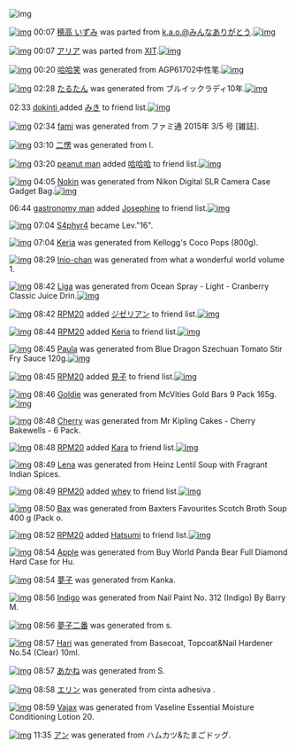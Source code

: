 ![img](http://gdrive-cdn.herokuapp.com/537b65a5bc09f0000721dda7/512px-barcode.png)

[![img](http://www.deviantsart.com/20q0orp.png)](http://www.barcodekanojo.com/kanojo/2529717/%E7%A9%82%E9%AB%98%20%E3%81%84%E3%81%9A%E3%81%BF) 00:07 [穂高 いずみ](http://www.barcodekanojo.com/kanojo/2529717/%E7%A9%82%E9%AB%98%20%E3%81%84%E3%81%9A%E3%81%BF) was parted from [k.a.o.@みんなありがとう](http://www.barcodekanojo.com/kanojo/2529717/%E7%A9%82%E9%AB%98%20%E3%81%84%E3%81%9A%E3%81%BF).[![img](http://www.deviantsart.com/1ne7497.jpeg)](http://www.barcodekanojo.com/user/30944/k.a.o.%40%E3%81%BF%E3%82%93%E3%81%AA%E3%81%82%E3%82%8A%E3%81%8C%E3%81%A8%E3%81%86) 

[![img](http://www.deviantsart.com/2qp80ua.png)](http://www.barcodekanojo.com/kanojo/48439/%E3%82%A2%E3%83%AA%E3%82%A2) 00:07 [アリア](http://www.barcodekanojo.com/kanojo/48439/%E3%82%A2%E3%83%AA%E3%82%A2) was parted from [XIT](http://www.barcodekanojo.com/kanojo/48439/%E3%82%A2%E3%83%AA%E3%82%A2).[![img](http://www.deviantsart.com/815jg6.jpeg)](http://www.barcodekanojo.com/user/209348/XIT) 

[![img](http://www.deviantsart.com/1m3mtgd.png)](http://www.barcodekanojo.com/kanojo/3192891/%E5%93%88%E5%93%88%E7%AC%91) 00:20 [哈哈笑](http://www.barcodekanojo.com/kanojo/3192891/%E5%93%88%E5%93%88%E7%AC%91) was generated from AGP61702中性笔.[![img](http://www.deviantsart.com/2ml430c.jpeg)](http://www.barcodekanojo.com/product_images/barcode/3162216/1317286922/%E7%AC%94.jpg) 

[![img](http://www.deviantsart.com/6jh32c.png)](http://www.barcodekanojo.com/kanojo/3192892/%E3%81%9F%E3%82%8B%E3%81%9F%E3%82%93) 02:28 [たるたん](http://www.barcodekanojo.com/kanojo/3192892/%E3%81%9F%E3%82%8B%E3%81%9F%E3%82%93) was generated from ブルイックラディ10年.[![img](http://www.deviantsart.com/rjh4h7.jpeg)](http://www.barcodekanojo.com/product_images/barcode/6018435/1424539656/%E3%83%96%E3%83%AB%E3%82%A4%E3%83%83%E3%82%AF%E3%83%A9%E3%83%87%E3%82%A310%E5%B9%B4.jpg) 

02:33 [dokinti ](http://www.barcodekanojo.com/user/500270/dokinti%20) added [みき](http://www.barcodekanojo.com/kanojo/2862492/%E3%81%BF%E3%81%8D) to friend list.[![img](http://www.deviantsart.com/17t7qg3.png)](http://www.barcodekanojo.com/kanojo/2862492/%E3%81%BF%E3%81%8D) 

[![img](http://www.deviantsart.com/ulb5fc.png)](http://www.barcodekanojo.com/kanojo/3192893/fami) 02:34 [fami](http://www.barcodekanojo.com/kanojo/3192893/fami) was generated from ファミ通 2015年 3/5 号 [雑誌].

[![img](http://www.deviantsart.com/22dgjop.png)](http://www.barcodekanojo.com/kanojo/3192894/%E4%BA%8C%E6%84%A3) 03:10 [二愣](http://www.barcodekanojo.com/kanojo/3192894/%E4%BA%8C%E6%84%A3) was generated from l.

[![img](http://www.deviantsart.com/39aqnr5.jpeg)](http://www.barcodekanojo.com/user/500272/peanut%20man) 03:20 [peanut man](http://www.barcodekanojo.com/user/500272/peanut%20man) added [哈哈哈](http://www.barcodekanojo.com/kanojo/2846081/%E5%93%88%E5%93%88%E5%93%88) to friend list.[![img](http://www.deviantsart.com/a6suie.png)](http://www.barcodekanojo.com/kanojo/2846081/%E5%93%88%E5%93%88%E5%93%88) 

[![img](http://www.deviantsart.com/1rdnglj.png)](http://www.barcodekanojo.com/kanojo/3192895/Nokin) 04:05 [Nokin](http://www.barcodekanojo.com/kanojo/3192895/Nokin) was generated from Nikon Digital SLR Camera Case Gadget Bag.[![img](http://www.deviantsart.com/5imsta.jpeg)](http://www.barcodekanojo.com/product_images/barcode/6018440/1424545459/50x50xNikon,P20Digital,P20SLR,P20Camera,P20Case,P20Gadget,P20Bag.jpg,qw=88,ah=88.pagespeed.ic.v1tyD0XAD6.jpg) 

06:44 [gastronomy man](http://www.barcodekanojo.com/user/500274/gastronomy%20man) added [Josephine](http://www.barcodekanojo.com/kanojo/2643185/Josephine) to friend list.[![img](http://www.deviantsart.com/ub0ao1.png)](http://www.barcodekanojo.com/kanojo/2643185/Josephine) 

[![img](http://www.deviantsart.com/2ngoqfi.jpeg)](http://www.barcodekanojo.com/user/325957/S4phyr4) 07:04 [S4phyr4](http://www.barcodekanojo.com/user/325957/S4phyr4) became Lev."16".

[![img](http://www.deviantsart.com/s2avfa.png)](http://www.barcodekanojo.com/kanojo/3192896/Keria) 07:04 [Keria](http://www.barcodekanojo.com/kanojo/3192896/Keria) was generated from Kellogg's Coco Pops (800g).

[![img](http://www.deviantsart.com/30murpn.png)](http://www.barcodekanojo.com/kanojo/3192897/Inio-chan) 08:29 [Inio-chan](http://www.barcodekanojo.com/kanojo/3192897/Inio-chan) was generated from what a wonderful world volume 1.

[![img](http://www.deviantsart.com/1r58fo1.png)](http://www.barcodekanojo.com/kanojo/3192898/Liga) 08:42 [Liga](http://www.barcodekanojo.com/kanojo/3192898/Liga) was generated from Ocean Spray - Light - Cranberry Classic Juice Drin.[![img](http://www.deviantsart.com/1r1vc73.jpeg)](http://www.barcodekanojo.com/product_images/barcode/6018444/1424562069/50x50xOcean,P20Spray,P20-,P20Light,P20-,P20Cranberry,P20Classic,P20Juice,P20Drin.jpg,qw=88,ah=88.pagespeed.ic.3uejv5J7vu.jpg) 

[![img](http://www.deviantsart.com/1m0o1ih.jpeg)](http://www.barcodekanojo.com/user/397515/RPM20) 08:42 [RPM20](http://www.barcodekanojo.com/user/397515/RPM20) added [ジゼリアン](http://www.barcodekanojo.com/kanojo/732099/%E3%82%B8%E3%82%BC%E3%83%AA%E3%82%A2%E3%83%B3) to friend list.[![img](http://www.deviantsart.com/13gegie.png)](http://www.barcodekanojo.com/kanojo/732099/%E3%82%B8%E3%82%BC%E3%83%AA%E3%82%A2%E3%83%B3) 

[![img](http://www.deviantsart.com/1m0o1ih.jpeg)](http://www.barcodekanojo.com/user/397515/RPM20) 08:44 [RPM20](http://www.barcodekanojo.com/user/397515/RPM20) added [Keria](http://www.barcodekanojo.com/kanojo/3192896/Keria) to friend list.[![img](http://www.deviantsart.com/s2avfa.png)](http://www.barcodekanojo.com/kanojo/3192896/Keria) 

[![img](http://www.deviantsart.com/2vjtarm.png)](http://www.barcodekanojo.com/kanojo/3192899/Paula) 08:45 [Paula](http://www.barcodekanojo.com/kanojo/3192899/Paula) was generated from Blue Dragon Szechuan Tomato Stir Fry Sauce 120g.[![img](http://www.deviantsart.com/1fr2a1m.jpeg)](http://www.barcodekanojo.com/product_images/barcode/6018447/1424562283/50x50xBlue,P20Dragon,P20Szechuan,P20Tomato,P20Stir,P20Fry,P20Sauce,P20120g.jpg,qw=88,ah=88.pagespeed.ic.pLQ933VmLV.jpg) 

[![img](http://www.deviantsart.com/1m0o1ih.jpeg)](http://www.barcodekanojo.com/user/397515/RPM20) 08:45 [RPM20](http://www.barcodekanojo.com/user/397515/RPM20) added [見子](http://www.barcodekanojo.com/kanojo/2460508/%E8%A6%8B%E5%AD%90) to friend list.[![img](http://www.deviantsart.com/8288h0.png)](http://www.barcodekanojo.com/kanojo/2460508/%E8%A6%8B%E5%AD%90) 

[![img](http://www.deviantsart.com/3cplbgl.png)](http://www.barcodekanojo.com/kanojo/3192900/Goldie) 08:46 [Goldie](http://www.barcodekanojo.com/kanojo/3192900/Goldie) was generated from McVities Gold Bars 9 Pack 165g.[![img](http://www.deviantsart.com/2ifkjfl.jpeg)](http://www.barcodekanojo.com/product_images/barcode/3204222/1318340552/gold%20biscuits%20.jpg) 

[![img](http://www.deviantsart.com/3usi1bk.png)](http://www.barcodekanojo.com/kanojo/3192901/Cherry) 08:48 [Cherry](http://www.barcodekanojo.com/kanojo/3192901/Cherry) was generated from Mr Kipling Cakes - Cherry Bakewells - 6 Pack.

[![img](http://www.deviantsart.com/1m0o1ih.jpeg)](http://www.barcodekanojo.com/user/397515/RPM20) 08:48 [RPM20](http://www.barcodekanojo.com/user/397515/RPM20) added [Kara](http://www.barcodekanojo.com/kanojo/2511844/Kara) to friend list.[![img](http://www.deviantsart.com/14bf4gt.png)](http://www.barcodekanojo.com/kanojo/2511844/Kara) 

[![img](http://www.deviantsart.com/1q59do2.png)](http://www.barcodekanojo.com/kanojo/3192902/Lena) 08:49 [Lena](http://www.barcodekanojo.com/kanojo/3192902/Lena) was generated from Heinz Lentil Soup with Fragrant Indian Spices.

[![img](http://www.deviantsart.com/1m0o1ih.jpeg)](http://www.barcodekanojo.com/user/397515/RPM20) 08:49 [RPM20](http://www.barcodekanojo.com/user/397515/RPM20) added [whey](http://www.barcodekanojo.com/kanojo/2429097/whey) to friend list.[![img](http://www.deviantsart.com/3oeje0c.png)](http://www.barcodekanojo.com/kanojo/2429097/whey) 

[![img](http://www.deviantsart.com/1t2c6eq.png)](http://www.barcodekanojo.com/kanojo/3192903/Bax) 08:50 [Bax](http://www.barcodekanojo.com/kanojo/3192903/Bax) was generated from Baxters Favourites Scotch Broth Soup 400 g (Pack o.

[![img](http://www.deviantsart.com/1m0o1ih.jpeg)](http://www.barcodekanojo.com/user/397515/RPM20) 08:52 [RPM20](http://www.barcodekanojo.com/user/397515/RPM20) added [Hatsumi](http://www.barcodekanojo.com/kanojo/2888724/Hatsumi) to friend list.[![img](http://www.deviantsart.com/13dqrbc.png)](http://www.barcodekanojo.com/kanojo/2888724/Hatsumi) 

[![img](http://www.deviantsart.com/12qjuij.png)](http://www.barcodekanojo.com/kanojo/3192904/Apple) 08:54 [Apple](http://www.barcodekanojo.com/kanojo/3192904/Apple) was generated from Buy World Panda Bear Full Diamond Hard Case for Hu.

[![img](http://www.deviantsart.com/3lg9e3r.png)](http://www.barcodekanojo.com/kanojo/3192905/%E5%A4%A2%E5%AD%90) 08:54 [夢子](http://www.barcodekanojo.com/kanojo/3192905/%E5%A4%A2%E5%AD%90) was generated from Kanka.

[![img](http://www.deviantsart.com/3oklea1.png)](http://www.barcodekanojo.com/kanojo/3192906/Indigo) 08:56 [Indigo](http://www.barcodekanojo.com/kanojo/3192906/Indigo) was generated from Nail Paint No. 312 (Indigo) By Barry M.

[![img](http://www.deviantsart.com/1oub57d.png)](http://www.barcodekanojo.com/kanojo/3192907/%E5%A4%A2%E5%AD%90%E4%BA%8C%E7%95%AA) 08:56 [夢子二番](http://www.barcodekanojo.com/kanojo/3192907/%E5%A4%A2%E5%AD%90%E4%BA%8C%E7%95%AA) was generated from s.

[![img](http://www.deviantsart.com/puig28.png)](http://www.barcodekanojo.com/kanojo/3192908/Hari) 08:57 [Hari](http://www.barcodekanojo.com/kanojo/3192908/Hari) was generated from Basecoat, Topcoat&amp;Nail Hardener No.54 (Clear) 10ml.

[![img](http://www.deviantsart.com/ffrc2r.png)](http://www.barcodekanojo.com/kanojo/3192909/%E3%81%82%E3%81%8B%E3%81%AD) 08:57 [あかね](http://www.barcodekanojo.com/kanojo/3192909/%E3%81%82%E3%81%8B%E3%81%AD) was generated from S.

[![img](http://www.deviantsart.com/136fm2n.png)](http://www.barcodekanojo.com/kanojo/3192910/%E3%82%A8%E3%83%AA%E3%83%B3) 08:58 [エリン](http://www.barcodekanojo.com/kanojo/3192910/%E3%82%A8%E3%83%AA%E3%83%B3) was generated from cinta adhesiva .

[![img](http://www.deviantsart.com/g3qfm4.png)](http://www.barcodekanojo.com/kanojo/3192911/Vajax) 08:59 [Vajax](http://www.barcodekanojo.com/kanojo/3192911/Vajax) was generated from Vaseline Essential Moisture Conditioning Lotion 20.

[![img](http://www.deviantsart.com/19nchbm.png)](http://www.barcodekanojo.com/kanojo/3192912/%E3%82%A2%E3%83%B3) 11:35 [アン](http://www.barcodekanojo.com/kanojo/3192912/%E3%82%A2%E3%83%B3) was generated from ハムカツ&amp;たまごドッグ.

